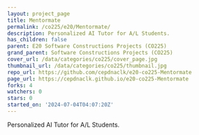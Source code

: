 ```yaml
---
layout: project_page
title: Mentormate
permalink: /co225/e20/Mentormate/
description: Personalized AI Tutor for A/L Students.
has_children: false
parent: E20 Software Constructions Projects (CO225)
grand_parent: Software Constructions Projects (CO225)
cover_url: /data/categories/co225/cover_page.jpg
thumbnail_url: /data/categories/co225/thumbnail.jpg
repo_url: https://github.com/cepdnaclk/e20-co225-Mentormate
page_url: https://cepdnaclk.github.io/e20-co225-Mentormate
forks: 4
watchers: 0
stars: 0
started_on: '2024-07-04T04:07:20Z'
---
```


Personalized AI Tutor for A/L Students.